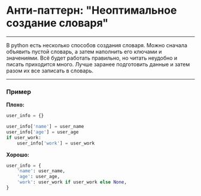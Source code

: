 # Анти-паттерн: "Неоптимальное создание словаря"

***

В python есть несколько способов создания словаря. Можно сначала объявить пустой словарь, а затем наполнить его ключами и значениями. Всё будет работать правильно, но читать неудобно и писать приходится много. Лучше заранее подготовить данные и затем разом их все записать в словарь.

***

### Пример 

**Плохо:**
```python
user_info = {}

user_info['name'] = user_name
user_info['age'] = user_age
if user_work:
    user_info['work'] = user_work
```
**Хорошо:**
```python
user_info = {
    'name': user_name,
    'age': user_age,
    'work': user_work if user_work else None,
}
```


